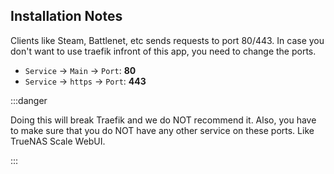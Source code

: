 ## Installation Notes

Clients like Steam, Battlenet, etc sends requests to port 80/443. 
In case you don't want to use traefik infront of this app, you need to change the ports.

- `Service` -> `Main` -> `Port`: **80** 
- `Service` -> `https` -> `Port`: **443** 

:::danger

Doing this will break Traefik and we do NOT recommend it.
Also, you have to make sure that you do NOT have any other service on these ports.
Like TrueNAS Scale WebUI.

:::